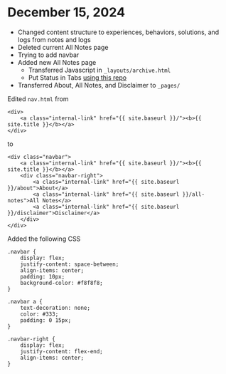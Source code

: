 # December 15, 2024

- Changed content structure to experiences, behaviors, solutions, and logs from notes and logs
- Deleted current All Notes page
- Trying to add navbar
- Added new All Notes page 
    - Transferred Javascript in `_layouts/archive.html`
    - Put Status in Tabs [using this repo](https://github.com/Ovski4/jekyll-tabs)
- Transferred About, All Notes, and Disclaimer to `_pages/`

Edited `nav.html` from
```
<div>
    <a class="internal-link" href="{{ site.baseurl }}/"><b>{{ site.title }}</b></a>
</div>
```
to
```
<div class="navbar">
    <a class="internal-link" href="{{ site.baseurl }}/"><b>{{ site.title }}</b></a>
    <div class="navbar-right">
        <a class="internal-link" href="{{ site.baseurl }}/about">About</a>
        <a class="internal-link" href="{{ site.baseurl }}/all-notes">All Notes</a>
        <a class="internal-link" href="{{ site.baseurl }}/disclaimer">Disclaimer</a>
    </div>
</div>
```

Added the following CSS
```
.navbar {
    display: flex;
    justify-content: space-between;
    align-items: center;
    padding: 10px;
    background-color: #f8f8f8;
}

.navbar a {
    text-decoration: none;
    color: #333;
    padding: 0 15px;
}

.navbar-right {
    display: flex;
    justify-content: flex-end;
    align-items: center;
}
```